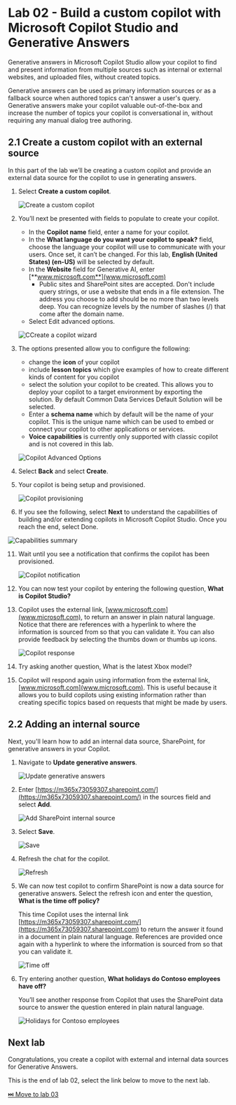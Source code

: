 # Lab 02 - Build a custom copilot with Microsoft Copilot Studio and Generative Answers

Generative answers in Microsoft Copilot Studio allow your copilot to find and present information from multiple sources such as internal or external websites, and uploaded files, without created topics.

Generative answers can be used as primary information sources or as a fallback source when authored topics can't answer a user's query. Generative answers make your copilot valuable out-of-the-box and increase the number of topics your copilot is conversational in, without requiring any manual dialog tree authoring.

## 2.1 Create a custom copilot with an external source

In this part of the lab we’ll be creating a custom copilot and provide an external data source for the copilot to use in generating answers.

1. Select **Create a custom copilot**.

    ![Create a custom copilot](assets/2.1_01_CreateCustomCopilot.jpg)
    
2.	You’ll next be presented with fields to populate to create your copilot.

    - In the **Copilot name** field, enter a name for your copilot.
    - In the **What language do you want your copilot to speak?** field, choose the language your copilot will use to communicate with your users. Once set, it can’t be changed. For this lab, **English (United States) (en-US)** will be selected by default.
    - In the **Website** field for Generative AI, enter [**www.microsoft.com**](www.microsoft.com)
        - Public sites and SharePoint sites are accepted. Don't include query strings, or use a website that ends in a file extension. The address you choose to add should be no more than two levels deep. You can recognize levels by the number of slashes (/) that come after the domain name.
    - Select Edit advanced options. 

    ![CCreate a copilot wizard](assets/2.1_02_CustomCopilotWizard.jpg)

7.	The options presented allow you to configure the following:
    - change the **icon** of your copilot
    - include **lesson topics** which give examples of how to create different kinds of content for you copilot
    - select the solution your copilot to be created. This allows you to deploy your copilot to a target environment by exporting the solution. By default Common Data Services Default Solution will be selected.
    - Enter a **schema name** which by default will be the name of your copilot. This is the unique name which can be used to embed or connect your copilot to other applications or services.
    - **Voice capabilities** is currently only supported with classic copilot and is not covered in this lab.

    ![Copilot Advanced Options](assets/2.1_03_AdvancedOptions.jpg)

8.	Select **Back** and select **Create**.

9.	Your copilot is being setup and provisioned.

    ![Copilot provisioning](assets/2.1_04_CreatingCopilot.jpg)

10.	 If you see the following, select **Next** to understand the capabilities of building and/or extending copilots in Microsoft Copilot Studio. Once you reach the end, select Done.

   ![Capabilities summary](assets/2.1_05_CapabilitiesSummary.jpg)

11.	Wait until you see a notification that confirms the copilot has been provisioned.
    
    ![Copilot notification](assets/2.1_06_CopilotProvisioned.jpg)

12.	You can now test your copilot by entering the following question, **What is Copilot Studio?**

13.	Copilot uses the external link, [www.microsoft.com](www.microsoft.com), to return an answer in plain natural language. Notice that there are references with a hyperlink to where the information is sourced from so that you can validate it. You can also provide feedback by selecting the thumbs down or thumbs up icons.

    ![Copilot response](assets/2.1_07_CopilotResponse.jpg)

14.	Try asking another question, What is the latest Xbox model?

15.	Copilot will respond again using information from the external link, [www.microsoft.com](www.microsoft.com). This is useful because it allows you to build copilots using existing information rather than creating specific topics based on requests that might be made by users.

## 2.2 Adding an internal source

Next, you'll learn how to add an internal data source, SharePoint, for generative answers in your Copilot.

1. Navigate to **Update generative answers**.

    ![Update generative answers](assets/2.2_01_UpdateGenerativeAnswers.jpg)

2. Enter [https://m365x73059307.sharepoint.com/](https://m365x73059307.sharepoint.com/) in the sources field and select **Add**.

    ![Add SharePoint internal source](assets/2.2_02_AddSharePointSource.jpg)

3.	Select **Save**.

    ![Save](assets/2.2_03_SaveSources.jpg)

4.	Refresh the chat for the copilot.

    ![Refresh](assets/2.2_04_RefreshCopilot.jpg)

5. We can now test copilot to confirm SharePoint is now a data source for generative answers. Select the refresh icon and enter the question, **What is the time off policy?** 

    This time Copilot uses the internal link [https://m365x73059307.sharepoint.com/](https://m365x73059307.sharepoint.com) to return the answer it found in a document in plain natural language. References are provided once again with a hyperlink to where the information is sourced from so that you can validate it.

    ![Time off](assets/2.2_05_TimeOffInternalSource.jpg)

5.	Try entering another question, **What holidays do Contoso employees have off?**
    
    You’ll see another response from Copilot that uses the SharePoint data source to answer the question entered in plain natural language.

    ![Holidays for Contoso employees](assets/2.2_06_HolidaysInternalSource.jpg)

## Next lab

Congratulations, you create a copilot with external and internal data sources for Generative Answers. 

This is the end of lab 02, select the link below to move to the next lab.

[⏭️ Move to lab 03](../lab-03/README.md)